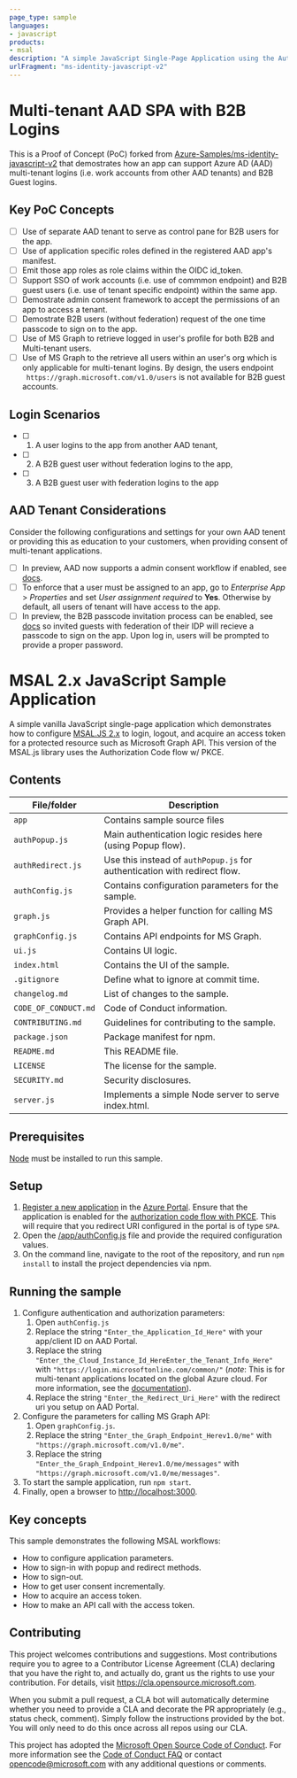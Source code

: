 ```yaml
---
page_type: sample
languages:
- javascript
products:
- msal
description: "A simple JavaScript Single-Page Application using the Auth Code flow w/ PKCE"
urlFragment: "ms-identity-javascript-v2"
---
```


# Multi-tenant AAD SPA with B2B Logins
This is a Proof of Concept (PoC) forked from [Azure-Samples/ms-identity-javascript-v2](https://github.com/Azure-Samples/ms-identity-javascript-v2) that demostrates how an app can support Azure AD (AAD) multi-tenant logins (i.e. work accounts from other AAD tenants) and B2B Guest logins. 

## Key PoC Concepts
- [ ] Use of separate AAD tenant to serve as control pane for B2B users for the app.
- [ ] Use of application specific roles defined in the registered AAD app's manifest.
- [ ] Emit those app roles as role claims within the OIDC id_token.
- [ ] Support SSO of work accounts (i.e. use of commmon endpoint) and B2B guest users (i.e. use of tenant specific endpoint) within the same app.
- [ ] Demostrate  admin consent framework to accept the permissions of an app to access a tenant.
- [ ] Demostrate B2B users (without federation) request of the one time passcode to sign on to the app. 
- [ ] Use of MS Graph to retrieve logged in user's profile for both B2B and Multi-tenant users.
- [ ] Use of MS Graph to the retrieve all users within an user's org which is only applicable for multi-tenant logins.  By design, the users endpoint ` https://graph.microsoft.com/v1.0/users` is not available for B2B guest accounts.

## Login Scenarios 
- [ ] 1. A user logins to the app from another AAD tenant, 
- [ ] 2. A B2B guest user without federation logins to the app, 
- [ ] 3. A B2B guest user with federation logins to the app    

## AAD Tenant Considerations
Consider the following configurations and settings for your own AAD tenent or providing this as education to your customers, when providing consent of multi-tenant applications.  
- [ ] In preview, AAD now supports a admin consent workflow if enabled, see [docs](https://docs.microsoft.com/en-us/azure/active-directory/manage-apps/configure-admin-consent-workflow).
- [ ] To enforce that a user must be assigned to an app, go to  *Enterprise App* > *Properties* and set *User assignment required* to **Yes**.  Otherwise by default, all users of tenant will have access to the app. 
- [ ] In preview, the B2B passcode invitation process can be enabled, see [docs](https://docs.microsoft.com/en-us/azure/active-directory/b2b/one-time-passcode) so invited guests with federation of their IDP will recieve a passcode to sign on the app.  Upon log in, users will be prompted to provide a proper password.  

# MSAL 2.x JavaScript Sample Application

A simple vanilla JavaScript single-page application which demonstrates how to configure [MSAL.JS 2.x](https://www.npmjs.com/package/@azure/msal-browser) to login, logout, and acquire an access token for a protected resource such as Microsoft Graph API. This version of the MSAL.js library uses the Authorization Code flow w/ PKCE.

## Contents

| File/folder       | Description                                |
|-------------------|--------------------------------------------|
| `app`             | Contains sample source files               |
| `authPopup.js`    | Main authentication logic resides here (using Popup flow).            |
| `authRedirect.js` | Use this instead of `authPopup.js` for authentication with redirect flow.   |
| `authConfig.js`   | Contains configuration parameters for the sample. |
| `graph.js`        | Provides a helper function for calling MS Graph API.   |
| `graphConfig.js`  | Contains API endpoints for MS Graph.       |
| `ui.js`           | Contains UI logic.                         |
| `index.html`      |  Contains the UI of the sample.            |
| `.gitignore`      | Define what to ignore at commit time.      |
| `changelog.md`    | List of changes to the sample.             |
| `CODE_OF_CONDUCT.md` | Code of Conduct information.            |
| `CONTRIBUTING.md` | Guidelines for contributing to the sample. |
| `package.json`    | Package manifest for npm.                   |
| `README.md`       | This README file.                          |
| `LICENSE`         | The license for the sample.                |
| `SECURITY.md`     | Security disclosures.                      |
| `server.js`     | Implements a simple Node server to serve index.html.  |

## Prerequisites

[Node](https://nodejs.org/en/) must be installed to run this sample.

## Setup

1. [Register a new application](https://docs.microsoft.com/azure/active-directory/develop/scenario-spa-app-registration) in the [Azure Portal](https://portal.azure.com). Ensure that the application is enabled for the [authorization code flow with PKCE](https://docs.microsoft.com/en-us/azure/active-directory/develop/v2-oauth2-auth-code-flow). This will require that you redirect URI configured in the portal is of type `SPA`.
2. Open the [/app/authConfig.js](./app/authConfig.js) file and provide the required configuration values.
3. On the command line, navigate to the root of the repository, and run `npm install` to install the project dependencies via npm.

## Running the sample

1. Configure authentication and authorization parameters:
   1. Open `authConfig.js`
   2. Replace the string `"Enter_the_Application_Id_Here"` with your app/client ID on AAD Portal.
   3. Replace the string `"Enter_the_Cloud_Instance_Id_HereEnter_the_Tenant_Info_Here"` with `"https://login.microsoftonline.com/common/"` (*note*: This is for multi-tenant applications located on the global Azure cloud. For more information, see the [documentation](https://docs.microsoft.com/en-us/azure/active-directory/develop/quickstart-v2-javascript)).
   4. Replace the string `"Enter_the_Redirect_Uri_Here"` with the redirect uri you setup on AAD Portal.
2. Configure the parameters for calling MS Graph API:
   1. Open `graphConfig.js`.
   2. Replace the string `"Enter_the_Graph_Endpoint_Herev1.0/me"` with `"https://graph.microsoft.com/v1.0/me"`.
   3. Replace the string `"Enter_the_Graph_Endpoint_Herev1.0/me/messages"` with `"https://graph.microsoft.com/v1.0/me/messages"`.
3. To start the sample application, run `npm start`.
4. Finally, open a browser to [http://localhost:3000](http://localhost:3000).

## Key concepts

This sample demonstrates the following MSAL workflows:

* How to configure application parameters.
* How to sign-in with popup and redirect methods.
* How to sign-out.
* How to get user consent incrementally.
* How to acquire an access token.
* How to make an API call with the access token.

## Contributing

This project welcomes contributions and suggestions.  Most contributions require you to agree to a
Contributor License Agreement (CLA) declaring that you have the right to, and actually do, grant us
the rights to use your contribution. For details, visit https://cla.opensource.microsoft.com.

When you submit a pull request, a CLA bot will automatically determine whether you need to provide
a CLA and decorate the PR appropriately (e.g., status check, comment). Simply follow the instructions
provided by the bot. You will only need to do this once across all repos using our CLA.

This project has adopted the [Microsoft Open Source Code of Conduct](https://opensource.microsoft.com/codeofconduct/).
For more information see the [Code of Conduct FAQ](https://opensource.microsoft.com/codeofconduct/faq/) or
contact [opencode@microsoft.com](mailto:opencode@microsoft.com) with any additional questions or comments.
